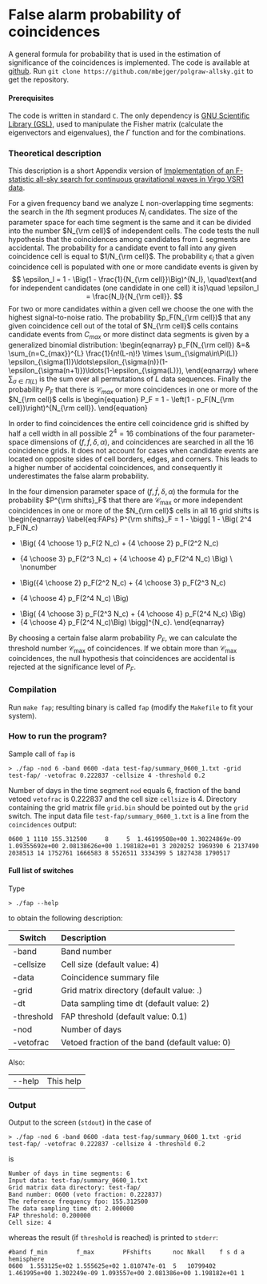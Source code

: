# False alarm probability of coincidences

A general formula for probability that is used in the estimation of significance of the coincidences is implemented. The code is available at [github](https://github.com/mbejger/polgraw-allsky/tree/master). Run `git clone https://github.com/mbejger/polgraw-allsky.git` to get the repository.

#### Prerequisites 

The code is written in standard `C`. The only dependency is [GNU Scientific Library (GSL)](http://www.gnu.org/software/gsl/), used to manipulate the Fisher matrix (calculate the eigenvectors and eigenvalues), the $\Gamma$ function and for the combinations. 
 
### Theoretical description 

This description is a short Appendix version of [Implementation of an F-statistic all-sky search for continuous gravitational waves in Virgo VSR1 data](http://iopscience.iop.org/0264-9381/31/16/165014/). 

For a given frequency band we analyze $L$ non-overlapping time segments: the search in the $l$th segment produces $N_l$ candidates. The size of the parameter space for each time segment is the same and it can be divided into the number $N_{\rm cell}$ of independent cells. The code tests the null hypothesis that the coincidences among candidates from $L$ segments are accidental.
The probability for a candidate event to fall into any given coincidence cell is equal to $1/N_{\rm cell}$. The probability $\epsilon_l$ that a given coincidence cell is populated with one or more candidate events is given by
$$
\epsilon_l = 1 - \Big(1 - \frac{1}{N_{\rm cell}}\Big)^{N_l},  
\quad\text{and for independent candidates (one candidate in one cell) it is}\quad  
\epsilon_l = \frac{N_l}{N_{\rm cell}}. 
$$
For two or more candidates within a given cell we choose the one with the highest signal-to-noise ratio. The probability $p_F(N_{\rm cell})$ that any given coincidence cell out of the total of $N_{\rm cell}$ cells contains candidate events from $C_{max}$ or more distinct data segments is given by a generalized binomial distribution: 
\begin{eqnarray}
p_F(N_{\rm cell}) &=& \sum_{n=C_{max}}^{L} \frac{1}{n!(L-n)!} \times \sum_{\sigma\in\Pi(L)} \epsilon_{\sigma(1)}\ldots\epsilon_{\sigma(n)}(1-\epsilon_{\sigma(n+1)})\ldots(1-\epsilon_{\sigma(L)}),
\end{eqnarray}
where $\sum_{\sigma \in \Pi(L)}$ is the sum over all permutations of $L$ data sequences.
Finally the probability $P_F$ that there is ${\mathcal C}_{max}$ or more coincidences
in one or more of the $N_{\rm cell}$ cells is
\begin{equation}
P_F = 1 - \left(1 - p_F(N_{\rm cell})\right)^{N_{\rm cell}}.
\end{equation} 

In order to find coincidences the entire cell coincidence grid is shifted by half a cell width in all possible $2^4 = 16$ combinations of the four parameter-space dimensions of $(f, \dot{f}, \delta, \alpha)$, and coincidences are searched in all the 16 coincidence grids. It does not account for cases when candidate events are located on opposite sides of cell borders, edges, and corners. This leads to a higher number of accidental coincidences, and consequently it underestimates the false alarm probability.

In the four dimension parameter space of $(f, \dot{f}, \delta, \alpha)$ the formula for the probability $P^{\rm shifts}_F$ that there are ${\mathcal C}_{\mathrm{max}}$ or more independent coincidences in one or more of the $N_{\rm cell}$ cells in all 16 grid shifts is 
\begin{eqnarray}
\label{eq:FAPs}
P^{\rm shifts}_F = 1 - \bigg[ 1 - \Big( 2^4 p_F(N_c) 
- \Big( {4 \choose 1} p_F(2 N_c) + {4 \choose 2} p_F(2^2 N_c) 
+ {4 \choose 3} p_F(2^3 N_c) + {4 \choose 4} p_F(2^4 N_c)   \Big) \\ \nonumber  
- \Big({4 \choose 2} p_F(2^2 N_c) + {4 \choose 3} p_F(2^3 N_c) 
+ {4 \choose 4} p_F(2^4 N_c) \Big) 
- \Big( {4 \choose 3} p_F(2^3 N_c) + {4 \choose 4} p_F(2^4 N_c) \Big) 
- {4 \choose 4} p_F(2^4 N_c)\Big)  \bigg]^{N_c}.
\end{eqnarray}

By choosing a certain false alarm probability $P_F$, we can calculate the threshold number ${\mathcal C}_{\mathrm{max}}$ of coincidences. If we obtain more than ${\mathcal C}_{\mathrm{max}}$ coincidences, the null hypothesis that coincidences are accidental is rejected at the significance level of $P_F$.


### Compilation

Run `make fap`; resulting binary is called `fap` (modify the `Makefile` to fit your system).

### How to run the program?

Sample call of `fap` is
```
> ./fap -nod 6 -band 0600 -data test-fap/summary_0600_1.txt -grid test-fap/ -vetofrac 0.222837 -cellsize 4 -threshold 0.2 
```
Number of days in the time segment `nod` equals 6, fraction of the band vetoed `vetofrac` is 0.222837 and the cell size `cellsize` is 4. Directory containing the grid matrix file `grid.bin` should be pointed out by the `grid` switch. The input data file `test-fap/summary_0600_1.txt` is a line from the `coincidences` output: 
```
0600_1 1110 155.312500     8     5  1.46199508e+00 1.30224869e-09 1.09355692e+00 2.08138626e+00 1.198182e+01 3 2020252 1969390 6 2137490 2038513 14 1752761 1666583 8 5526511 3334399 5 1827438 1790517
```

#### Full list of switches 

Type 
```
> ./fap --help 
```
to obtain the following description: 

| Switch          | Description       |
|-----------------|:------------------|
|-band            | Band number
|-cellsize        | Cell size (default value: 4)
|-data            | Coincidence summary file
|-grid            | Grid matrix directory (default value: .)
|-dt              | Data sampling time dt (default value: 2)
|-threshold       | FAP threshold (default value: 0.1)
|-nod             | Number of days
|-vetofrac        | Vetoed fraction of the band (default value: 0)

Also:

|                 |             | 
|-----------------|:------------|
| --help          |This help    |

### Output

Output to the screen (`stdout`) in the case of 
```
> ./fap -nod 6 -band 0600 -data test-fap/summary_0600_1.txt -grid test-fap/ -vetofrac 0.222837 -cellsize 4 -threshold 0.2 
```
is
```
Number of days in time segments: 6
Input data: test-fap/summary_0600_1.txt
Grid matrix data directory: test-fap/
Band number: 0600 (veto fraction: 0.222837)
The reference frequency fpo: 155.312500
The data sampling time dt: 2.000000
FAP threshold: 0.200000
Cell size: 4
```
whereas the result (if `threshold` is reached) is printed to `stderr`: 
```
#band f_min        f_max        PFshifts      noc Nkall    f s d a hemisphere 
0600  1.553125e+02 1.555625e+02 1.810747e-01  5   10799402 1.461995e+00 1.302249e-09 1.093557e+00 2.081386e+00 1.198182e+01 1
```
